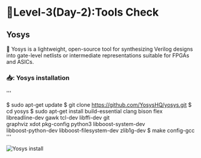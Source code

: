   #  :checkered_flag:Level-3(Day-2):Tools Check

  ## Yosys
 :rocket: Yosys is a lightweight, open-source tool for synthesizing Verilog designs into gate-level netlists or intermediate representations suitable for FPGAs and ASICs.

 ### 📥: Yosys installation

 '''
 
 $ sudo apt-get update
 $ git clone https://github.com/YosysHQ/yosys.git
 $ cd yosys
 $ sudo apt-get install build-essential clang bison flex \
   libreadline-dev gawk tcl-dev libffi-dev git \
   graphviz xdot pkg-config python3 libboost-system-dev \
   libboost-python-dev libboost-filesystem-dev zlib1g-dev
 $ make config-gcc
 '''
 
![Yosys install](/Map_1/Level_3/images/yosys_install)
